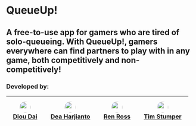 # QueueUp!

## A free-to-use app for gamers who are tired of solo-queueing. With QueueUp!, gamers everywhere can find partners to play with in any game, both competitively and non-competitively!

### Developed by: 
| <div style="float: left; text-align: center; padding: 10px"><img src="https://avatars.githubusercontent.com/u/70611330?v=4" height="30px" style="border-radius: 15px"><br><a href="https://github.com/DiouDai">Diou Dai</a> </div> | <div style="float: left; text-align: center; padding: 10px"><img src="https://avatars.githubusercontent.com/u/64983004?v=4" height="30px" style="border-radius: 15px"><br><a href="https://github.com/bathchair">Dea Harjianto</a> </div> | <div style="float: left; text-align: center; padding: 10px;"><img src="https://avatars.githubusercontent.com/u/60983762?s=460&u=46281912deec981f7c2160fe20ac9516bc59f3ff&v=4" height="30px" style="border-radius: 15px"><br><a href="https://github.com/renross">Ren Ross</a> </div> | <div style="float: left; text-align: center; padding: 10px;"><img src="https://avatars.githubusercontent.com/u/55199517?v=4" height="30px" style="border-radius: 15px"><br><a href="https://github.com/tjstumpy">Tim Stumper</a> </div> 
|-|-|-|-
